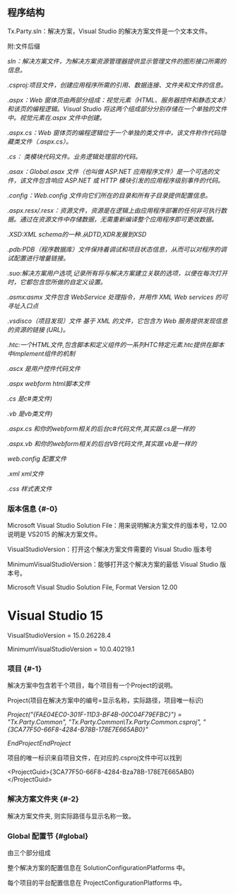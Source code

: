 ## 程序结构

Tx.Party.sln：解决方案，Visual Studio 的解决方案文件是一个文本文件。

附:文件后缀

_sln：解决方案文件，为解决方案资源管理器提供显示管理文件的图形接口所需的信息。_

_.csproj:项目文件，创建应用程序所需的引用、数据连接、文件夹和文件的信息。_

_.aspx：Web 窗体页由两部分组成：视觉元素（HTML、服务器控件和静态文本）和该页的编程逻辑。Visual Studio 将这两个组成部分分别存储在一个单独的文件中。视觉元素在.aspx 文件中创建。_

_.aspx.cs：Web 窗体页的编程逻辑位于一个单独的类文件中，该文件称作代码隐藏类文件（.aspx.cs）。_

_.cs： 类模块代码文件。业务逻辑处理层的代码。_

_.asax：Global.asax 文件（也叫做 ASP.NET 应用程序文件）是一个可选的文件，该文件包含响应 ASP.NET 或 HTTP 模块引发的应用程序级别事件的代码。_

_.config：Web.config 文件向它们所在的目录和所有子目录提供配置信息。_

_.aspx.resx/.resx：资源文件，资源是在逻辑上由应用程序部署的任何非可执行数据。通过在资源文件中存储数据，无需重新编译整个应用程序即可更改数据。_

_.XSD:XML schema的一种.从DTD,XDR发展到XSD_

_.pdb:PDB（程序数据库）文件保持着调试和项目状态信息，从而可以对程序的调试配置进行增量链接。_

_.suo:解决方案用户选项,记录所有将与解决方案建立关联的选项，以便在每次打开时，它都包含您所做的自定义设置。_

_.asmx:asmx 文件包含 WebService 处理指令，并用作 XML Web services 的可寻址入口点_

_.vsdisco（项目发现）文件 基于 XML 的文件，它包含为 Web 服务提供发现信息的资源的链接 (URL)。_

_.htc:一个HTML文件,包含脚本和定义组件的一系列HTC特定元素.htc提供在脚本中implement组件的机制_

_.ascx 是用户控件代码文件_

_.aspx webform html脚本文件_

_.cs 是c#类文件)_

_.vb 是vb类文件)_

_.aspx.cs 和你的webform相关的后台c#代码文件,其实跟.cs是一样的_

_.aspx.vb 和你的webform相关的后台VB代码文件,其实跟.vb是一样的_

_web.config 配置文件_

_.xml xml文件_

_.css 样式表文件_

### 版本信息 {#-0}

Microsoft Visual Studio Solution File：用来说明解决方案文件的版本号，12.00 说明是 VS2015 的解决方案文件。

VisualStudioVersion：打开这个解决方案文件需要的 Visual Studio 版本号

MinimumVisualStudioVersion：能够打开这个解决方案的最低 Visual Studio 版本号。

Microsoft Visual Studio Solution File, Format Version 12.00

# Visual Studio 15

VisualStudioVersion = 15.0.26228.4

MinimumVisualStudioVersion = 10.0.40219.1

### 项目 {#-1}

解决方案中包含若干个项目，每个项目有一个Project的说明。

Project(项目在解决方案中的编号=显示名称，实际路径，项目唯一标识)

_Project(&quot;{FAE04EC0-301F-11D3-BF4B-00C04F79EFBC}&quot;) = &quot;Tx.Party.Common&quot;, &quot;Tx.Party.Common\Tx.Party.Common.csproj&quot;, &quot;{3CA77F50-66F8-4284-B78B-178E7E665AB0}&quot;_

_EndProjectEndProject_

项目的唯一标识来自项目文件，在对应的.csproj文件中可以找到

&lt;ProjectGuid&gt;{3CA77F50-66F8-4284-Bza78B-178E7E665AB0}&lt;/ProjectGuid&gt;

### 解决方案文件夹 {#-2}

解决方案文件夹, 则实际路径与显示名称一致。

### Global 配置节 {#global}

由三个部分组成

整个解决方案的配置信息在 SolutionConfigurationPlatforms 中。

每个项目的平台配置信息在 ProjectConfigurationPlatforms 中。